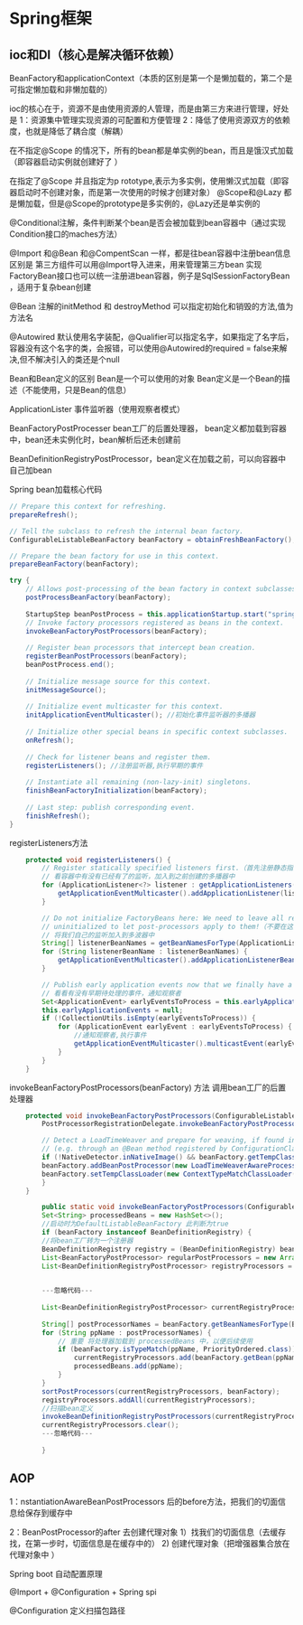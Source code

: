 <h1>Spring框架</h1>
<h2>ioc和DI（核心是解决循环依赖）</h2>
BeanFactory和applicationContext（本质的区别是第一个是懒加载的，第二个是可指定懒加载和非懒加载的）

ioc的核心在于，资源不是由使用资源的人管理，而是由第三方来进行管理，好处是
1：资源集中管理实现资源的可配置和方便管理
2：降低了使用资源双方的依赖度，也就是降低了耦合度（解耦）

在不指定@Scope 的情况下，所有的bean都是单实例的bean，而且是饿汉式加载（即容器启动实例就创建好了 ）

在指定了@Scope 并且指定为p rototype,表示为多实例，使用懒汉式加载（即容器启动时不创建对象，而是第一次使用的时候才创建对象）
@Scope和@Lazy 都是懒加载，但是@Scope的prototype是多实例的，@Lazy还是单实例的

@Conditional注解，条件判断某个bean是否会被加载到bean容器中（通过实现Condition接口的maches方法）

@Import 和@Bean 和@CompentScan 一样，都是往bean容器中注册bean信息
区别是
第三方组件可以用@Import导入进来，用来管理第三方bean
实现FactoryBean接口也可以统一注册进bean容器，例子是SqlSessionFactoryBean ，适用于复杂bean创建

@Bean 注解的initMethod 和 destroyMethod 可以指定初始化和销毁的方法,值为方法名

@Autowired 默认使用名字装配，@Qualifier可以指定名字，如果指定了名字后，容器没有这个名字的类，会报错，可以使用@Autowired的required = false来解决,但不解决引入的类还是个null

Bean和Bean定义的区别
Bean是一个可以使用的对象
Bean定义是一个Bean的描述（不能使用，只是Bean的信息）

ApplicationLister 事件监听器（使用观察者模式）

BeanFactoryPostProcesser bean工厂的后置处理器， bean定义都加载到容器中，bean还未实例化时，bean解析后还未创建前

BeanDefinitionRegistryPostProcessor，bean定义在加载之前，可以向容器中自己加bean


Spring bean加载核心代码
```java
// Prepare this context for refreshing.
prepareRefresh();

// Tell the subclass to refresh the internal bean factory.
ConfigurableListableBeanFactory beanFactory = obtainFreshBeanFactory();

// Prepare the bean factory for use in this context.
prepareBeanFactory(beanFactory);

try {
    // Allows post-processing of the bean factory in context subclasses.
    postProcessBeanFactory(beanFactory);
    
    StartupStep beanPostProcess = this.applicationStartup.start("spring.context.beans.post-process");
    // Invoke factory processors registered as beans in the context.
    invokeBeanFactoryPostProcessors(beanFactory);
    
    // Register bean processors that intercept bean creation.
    registerBeanPostProcessors(beanFactory);
    beanPostProcess.end();
    
    // Initialize message source for this context.
    initMessageSource();
    
    // Initialize event multicaster for this context.
    initApplicationEventMulticaster(); //初始化事件监听器的多播器
    
    // Initialize other special beans in specific context subclasses.
    onRefresh();
    
    // Check for listener beans and register them.
    registerListeners(); //注册监听器,执行早期的事件
    
    // Instantiate all remaining (non-lazy-init) singletons.
    finishBeanFactoryInitialization(beanFactory);
    
    // Last step: publish corresponding event.
    finishRefresh();
}

```
registerListeners方法
```java
	protected void registerListeners() {
		// Register statically specified listeners first.（首先注册静态指定的侦听器。）
        // 看容器中有没有已经有了的监听，加入到之前创建的多播器中
		for (ApplicationListener<?> listener : getApplicationListeners()) {
			getApplicationEventMulticaster().addApplicationListener(listener);
		}

		// Do not initialize FactoryBeans here: We need to leave all regular beans
		// uninitialized to let post-processors apply to them!（不要在这里初始化 FactoryBeans：我们需要让所有常规 bean 保持未初始化状态，以便让后处理器应用到它们！）
        // 将我们自己的监听加入到多波器中
        String[] listenerBeanNames = getBeanNamesForType(ApplicationListener.class, true, false);
		for (String listenerBeanName : listenerBeanNames) {
			getApplicationEventMulticaster().addApplicationListenerBean(listenerBeanName);
		}

		// Publish early application events now that we finally have a multicaster...（现在我们终于有了一个多播器，发布早期的应用程序事件.....）
        // 看看有没有早期待处理的事件，通知观察者 
		Set<ApplicationEvent> earlyEventsToProcess = this.earlyApplicationEvents;
		this.earlyApplicationEvents = null;
		if (!CollectionUtils.isEmpty(earlyEventsToProcess)) {
			for (ApplicationEvent earlyEvent : earlyEventsToProcess) {
                //通知观察者,执行事件
				getApplicationEventMulticaster().multicastEvent(earlyEvent);
			}
		}
	}
```
invokeBeanFactoryPostProcessors(beanFactory) 方法
调用bean工厂的后置处理器
```java
	protected void invokeBeanFactoryPostProcessors(ConfigurableListableBeanFactory beanFactory) {
        PostProcessorRegistrationDelegate.invokeBeanFactoryPostProcessors(beanFactory, getBeanFactoryPostProcessors());

        // Detect a LoadTimeWeaver and prepare for weaving, if found in the meantime
        // (e.g. through an @Bean method registered by ConfigurationClassPostProcessor)
        if (!NativeDetector.inNativeImage() && beanFactory.getTempClassLoader() == null && beanFactory.containsBean(LOAD_TIME_WEAVER_BEAN_NAME)) {
        beanFactory.addBeanPostProcessor(new LoadTimeWeaverAwareProcessor(beanFactory));
        beanFactory.setTempClassLoader(new ContextTypeMatchClassLoader(beanFactory.getBeanClassLoader()));
        }
	}
```

```java
		public static void invokeBeanFactoryPostProcessors(ConfigurableListableBeanFactory beanFactory, List<BeanFactoryPostProcessor> beanFactoryPostProcessors) {
        Set<String> processedBeans = new HashSet<>();
        //启动时为DefaultListableBeanFactory 此判断为true
        if (beanFactory instanceof BeanDefinitionRegistry) {
        //将bean工厂转为一个注册器
        BeanDefinitionRegistry registry = (BeanDefinitionRegistry) beanFactory;
        List<BeanFactoryPostProcessor> regularPostProcessors = new ArrayList<>();
        List<BeanDefinitionRegistryPostProcessor> registryProcessors = new ArrayList<>();

        
        ---忽略代码---
        
        List<BeanDefinitionRegistryPostProcessor> currentRegistryProcessors = new ArrayList<>();
        
        String[] postProcessorNames = beanFactory.getBeanNamesForType(BeanDefinitionRegistryPostProcessor.class, true, false);
        for (String ppName : postProcessorNames) {
            // 重要 将处理器加载到 processedBeans 中，以便后续使用
            if (beanFactory.isTypeMatch(ppName, PriorityOrdered.class)) {
                currentRegistryProcessors.add(beanFactory.getBean(ppName, BeanDefinitionRegistryPostProcessor.class));
                processedBeans.add(ppName);
            }
        }
        sortPostProcessors(currentRegistryProcessors, beanFactory);
        registryProcessors.addAll(currentRegistryProcessors);
        //扫描bean定义 
        invokeBeanDefinitionRegistryPostProcessors(currentRegistryProcessors, registry, beanFactory.getApplicationStartup());
        currentRegistryProcessors.clear();
        ---忽略代码---
        
        }
```
<h2>AOP</h2>
1：nstantiationAwareBeanPostProcessors 后的before方法，把我们的切面信息给保存到缓存中

2：BeanPostProcessor的after 去创建代理对象
    1）找我们的切面信息（去缓存找，在第一步时，切面信息是在缓存中的）
    2) 创建代理对象（把增强器集合放在代理对象中 ）

Spring boot 自动配置原理

@Import + @Configuration + Spring spi

@Configuration 定义扫描包路径

